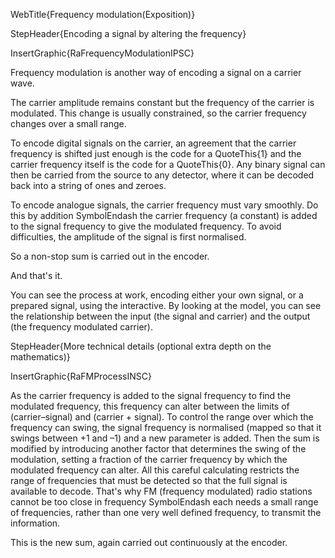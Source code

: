 WebTitle{Frequency modulation(Exposition)}

StepHeader{Encoding a signal by altering the frequency}

InsertGraphic{RaFrequencyModulationIPSC}

Frequency modulation is another way of encoding a signal on a carrier wave.

The carrier amplitude remains constant but the frequency of the carrier is modulated. This change is usually constrained, so the carrier frequency changes over a small range.

To encode digital signals on the carrier, an agreement that the carrier frequency is shifted just enough is the code for a QuoteThis{1} and the carrier frequency itself is the code for a QuoteThis{0}. Any binary signal can then be carried from the source to any detector, where it can be decoded back into a string of ones and zeroes.

To encode analogue signals, the carrier frequency must vary smoothly. Do this by addition SymbolEndash the carrier frequency (a constant) is added to the signal frequency to give the modulated frequency. To avoid difficulties, the amplitude of the signal is first normalised.

So a non-stop sum is carried out in the encoder.

And that's it.

You can see the process at work, encoding either your own signal, or a prepared signal, using the interactive. By looking at the model, you can see the relationship between the input (the signal and carrier) and the output (the frequency modulated carrier).

StepHeader{More technical details (optional extra depth on the mathematics)}

InsertGraphic{RaFMProcessINSC}

As the carrier frequency is added to the signal frequency to find the modulated frequency, this frequency can alter between the limits of (carrier&ndash;signal) and (carrier + signal). To control the range over which the frequency can swing, the signal frequency is normalised (mapped so that it swings between +1 and &ndash;1) and a new parameter is added. Then the sum is modified by introducing another factor that determines the swing of the modulation, setting a fraction of the carrier frequency by which the modulated frequency can alter. All this careful calculating restricts the range of frequencies that must be detected so that the full signal is available to decode. That's why FM (frequency modulated) radio stations cannot be too close in frequency SymbolEndash each needs a small range of frequencies, rather than one very well defined frequency, to transmit the information.

This is the new sum, again carried out continuously at the encoder.

